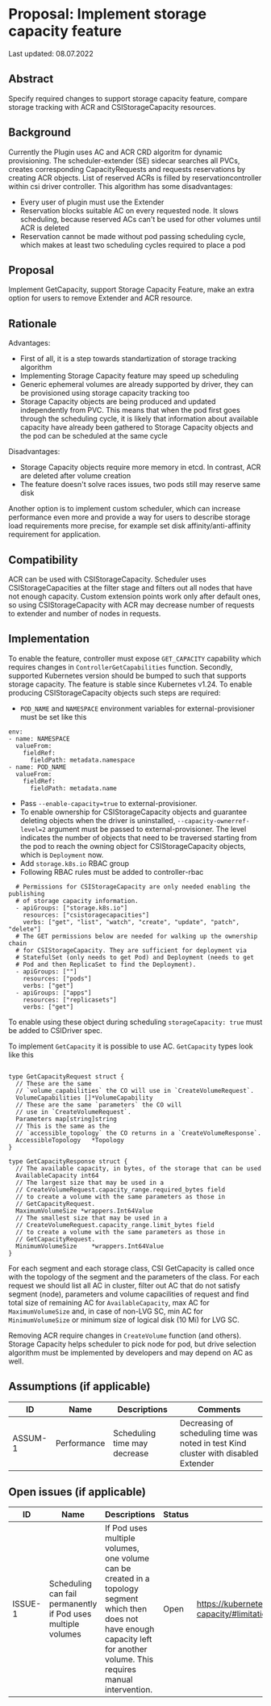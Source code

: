 # Proposal: Implement storage capacity feature

Last updated: 08.07.2022

## Abstract

Specify required changes to support storage capacity feature, compare storage tracking with ACR and CSIStorageCapacity resources.

## Background

Currently the Plugin uses AC and ACR CRD algoritm for dynamic provisioning. The scheduler-extender (SE) sidecar searches all PVCs, creates corresponding CapacityRequests and requests reservations by creating ACR objects. List of reserved ACRs is filled by reservationcontroller within csi driver controller.
This algorithm has some disadvantages:
- Every user of plugin must use the Extender
- Reservation blocks suitable AC on every requested node. It slows scheduling, because reserved ACs can't be used for other volumes until ACR is deleted
- Reservation cannot be made without pod passing scheduling cycle, which makes at least two scheduling cycles required to place a pod  

## Proposal

Implement GetCapacity, support Storage Capacity Feature, make an extra option for users to remove Extender and ACR resource.

## Rationale

Advantages:
- First of all, it is a step towards standartization of storage tracking algorithm
- Implementing Storage Capacity feature may speed up scheduling
- Generic ephemeral volumes are already supported by driver, they can be provisioned using storage capacity tracking too
- Storage Capacity objects are being produced and updated independently from PVC. This means that when the pod first goes through the scheduling cycle, it is likely that information about available capacity have already been gathered to Storage Capacity objects and the
pod can be scheduled at the same cycle

Disadvantages:
- Storage Capacity objects require more memory in etcd. In contrast, ACR are deleted after volume creation
- The feature doesn't solve races issues, two pods still may reserve same disk

Another option is to implement custom scheduler, which can increase performance even more and provide
a way for users to describe storage load requirements more precise, for example set disk affinity/anti-affinity requirement for application.

## Compatibility

ACR can be used with CSIStorageCapacity. Scheduler uses CSIStorageCapacities at the filter stage and filters out all nodes that have not enough capacity. Custom extension points work only after default ones, so 
using CSIStorageCapacity with ACR may decrease number of requests to extender and number of nodes in requests.

## Implementation

To enable the feature, controller must expose `GET_CAPACITY` capability which requires changes in `ControllerGetCapabilities` function. 
Secondly, supported Kubernetes version should be bumped to such that supports storage capacity. The feature is stable since Kubernetes v1.24.
To enable producing CSIStorageCapacity objects such steps are required:
- `POD_NAME` and `NAMESPACE` environment variables for external-provisioner must be set
like this
```
env:
- name: NAMESPACE
  valueFrom:
    fieldRef:
      fieldPath: metadata.namespace
- name: POD_NAME
  valueFrom:
    fieldRef:
      fieldPath: metadata.name
```
- Pass `--enable-capacity=true` to external-provisioner.
- To enable ownership for CSIStorageCapacity objects and guarantee deleting objects when the driver is uninstalled, `--capacity-ownerref-level=2` argument must be passed to external-provisioner. The level indicates the number of objects that need to be traversed starting from the pod to reach the owning object for CSIStorageCapacity objects, which is `Deployment` now.
- Add `storage.k8s.io` RBAC group
- Following RBAC rules must be added to controller-rbac
```
  # Permissions for CSIStorageCapacity are only needed enabling the publishing
  # of storage capacity information.
  - apiGroups: ["storage.k8s.io"]
    resources: ["csistoragecapacities"]
    verbs: ["get", "list", "watch", "create", "update", "patch", "delete"]
  # The GET permissions below are needed for walking up the ownership chain
  # for CSIStorageCapacity. They are sufficient for deployment via
  # StatefulSet (only needs to get Pod) and Deployment (needs to get
  # Pod and then ReplicaSet to find the Deployment).
  - apiGroups: [""]
    resources: ["pods"]
    verbs: ["get"]
  - apiGroups: ["apps"]
    resources: ["replicasets"]
    verbs: ["get"]
```
To enable using these object during scheduling `storageCapacity: true` must be added to CSIDriver spec.

To implement `GetCapacity` it is possible to use AC. `GetCapacity` types look like this

```

type GetCapacityRequest struct {
  // These are the same
  // `volume_capabilities` the CO will use in `CreateVolumeRequest`.
  VolumeCapabilities []*VolumeCapability
  // These are the same `parameters` the CO will
  // use in `CreateVolumeRequest`.
  Parameters map[string]string
  // This is the same as the
  // `accessible_topology` the CO returns in a `CreateVolumeResponse`.
  AccessibleTopology   *Topology
}

type GetCapacityResponse struct {
  // The available capacity, in bytes, of the storage that can be used
  AvailableCapacity int64
  // The largest size that may be used in a
  // CreateVolumeRequest.capacity_range.required_bytes field
  // to create a volume with the same parameters as those in
  // GetCapacityRequest.
  MaximumVolumeSize *wrappers.Int64Value
  // The smallest size that may be used in a
  // CreateVolumeRequest.capacity_range.limit_bytes field
  // to create a volume with the same parameters as those in
  // GetCapacityRequest.
  MinimumVolumeSize    *wrappers.Int64Value
}
```

For each segment and each storage class, CSI GetCapacity is called once with the topology of the segment and the parameters of the class. For each request we should list all
AC in cluster, filter out AC that do not satisfy segment (node), parameters and volume capacilities of request and find total size of remaining AC for `AvailableCapacity`, max AC
for `MaximumVolumeSize` and, in case of non-LVG SC, min AC for `MinimumVolumeSize` or minimum size of logical disk (10 Mi) for LVG SC.

Removing ACR require changes in `CreateVolume` function (and others). Storage Capacity helps scheduler
to pick node for pod, but drive selection algorithm must be implemented by developers and may depend on AC as well. 

## Assumptions (if applicable)

| ID      |     Name     | Descriptions | Comments |
|---------|--------------|--------------|----------|
| ASSUM-1 |  Performance | Scheduling time may decrease             |  Decreasing of scheduling time was noted in test Kind cluster with disabled Extender |

## Open issues (if applicable)

| ID      | Name | Descriptions | Status | Comments |
|---------|------|--------------|--------|----------|
| ISSUE-1 |    Scheduling can fail permanently if Pod uses multiple volumes  | If Pod uses multiple volumes, one volume can be created in a topology segment which then does not have enough capacity left for another volume. This requires manual intervention.   |    Open    |    https://kubernetes.io/docs/concepts/storage/storage-capacity/#limitations      |   
